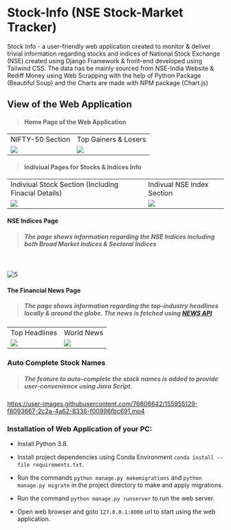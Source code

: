 # Stock-Info (NSE Stock-Market Tracker)
Stock Info - a user-friendly web application created to monitor &amp; deliver trivial information regarding stocks and indices of National Stock Exchange (NSE) created using Django Framework & front-end developed using Tailwind CSS.
The data has be mainly sourced from NSE-India Website & Rediff Money using Web Scrapping with the help of Python Package (Beautiful Soup) and the Charts are made with NPM package (Chart.js)

## **View of the Web Application**
>#### **Home Page of the Web Application**
<table>
  <tr>
    <td>NIFTY-50 Section</td>
    <td>Top Gainers & Losers</td>
  </tr>
  <tr>
    <td valign="middle"><img src="https://user-images.githubusercontent.com/76606642/155951108-e99517b1-5e00-40b0-bc66-f2be60f40e44.jpg"></td>
    <td valign="middle"><img src="https://user-images.githubusercontent.com/76606642/155951127-a43a762b-f979-4000-b88b-e32ff322b19e.jpg"></td>
  </tr>
</table>


>#### **Indiviual Pages for Stocks & Indices Info**
<table>
  <tr>
    <td>Indiviual Stock Section (Including Finacial Details)</td>
    <td>Indivual NSE Index Section</td>
  </tr>
  <tr>
    <td valign="middle"><img src="https://user-images.githubusercontent.com/76606642/155952259-1b265fa5-c85e-45a0-8c90-74c0ee94eb62.jpg"></td>
    <td valign="middle"><img src="https://user-images.githubusercontent.com/76606642/155952277-a727baa1-72c2-47ae-bd7f-c744572a43e0.jpg"></td>
  </tr>
 </table>


#### **NSE Indices Page**

>##### The page shows information regarding the NSE Indices including both Broad Market Indices & Sectoral Indices
<br>


![5](https://user-images.githubusercontent.com/76606642/155952696-be842a46-6164-49d4-9f16-c50c2ab0b5ab.jpg)


#### **The Financial News Page**

>##### The page shows information regarding the top-industry headlines locally & around the globe. The news is fetched using [NEWS API](https://newsapi.org/)

<table>
  <tr>
    <td>Top Headlines</td>
    <td>World News</td>
  </tr>
  <tr>
    <td valign="middle"><img src="https://user-images.githubusercontent.com/76606642/155954120-458cd453-7d23-428f-b04f-cda790a98ede.jpg"></td>
    <td valign="middle"><img src="https://user-images.githubusercontent.com/76606642/155954213-a4210e78-2418-4ee8-907d-24ad2702feff.png"></td>
  </tr>
 </table>
 
### **Auto Complete Stock Names**

>##### The feature to auto-complete the stock names is added to provide user-convenience using Java Script.


https://user-images.githubusercontent.com/76606642/155955129-f8093667-2c2a-4a62-8336-f00996fbc691.mp4





### Installation of Web Application of your PC:



- Install Python 3.8. 



- Install project dependencies using Conda Environment `conda install --file requirements.txt`.



- Run the commands `python manage.py makemigrations` and `python manage.py migrate` in the project directory to make and apply migrations.



- Run the command `python manage.py runserver` to run the web server.



- Open web browser and goto `127.0.0.1:8000` url to start using the web application.
